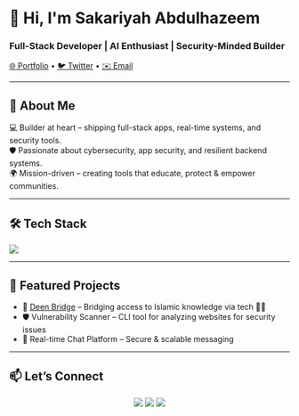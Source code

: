 <!-- Header -->
<h1 align="left">👋 Hi, I'm Sakariyah Abdulhazeem</h1>
<h3 align="left">Full-Stack Developer | AI Enthusiast | Security-Minded Builder</h3>

<p align="left">
  <a href="https://abdulhazeem.vercel.app">🌐 Portfolio</a> •
  <a href="https://twitter.com/zeemscript">🐦 Twitter</a> •
  <a href="mailto:sakariyahabdulhazeem@gmail.com">✉️ Email</a>
</p>

---

## 🚀 About Me  
💻 Builder at heart – shipping full-stack apps, real-time systems, and security tools.  
🛡️ Passionate about cybersecurity, app security, and resilient backend systems.  
🌍 Mission-driven – creating tools that educate, protect & empower communities.  

---

## 🛠️ Tech Stack
<p align="left">
  <img src="https://skillicons.dev/icons?i=react,nextjs,nodejs,express,mongodb,javascript,typescript,python,tailwind,aws,firebase,git,linux,postgres,nestjs,azure,aws" />
</p>

---

## 🌟 Featured Projects
- 🔭 [Deen Bridge](https://dnb-frontend.vercel.app) – Bridging access to Islamic knowledge via tech 📖🕌  
- 🛡️ Vulnerability Scanner – CLI tool for analyzing websites for security issues  
- 💬 Real-time Chat Platform – Secure & scalable messaging  

---

## 📫 Let’s Connect  
<p align="center">
  <a href="https://twitter.com/zeemscript"><img src="https://img.shields.io/badge/Twitter-%231DA1F2.svg?&style=for-the-badge&logo=twitter&logoColor=white" /></a>
  <a href="mailto:sakariyahabdulhazeem@gmail.com"><img src="https://img.shields.io/badge/Email-D14836?style=for-the-badge&logo=gmail&logoColor=white" /></a>
  <a href="https://abdulhazeem.vercel.app"><img src="https://img.shields.io/badge/Portfolio-000000?style=for-the-badge&logo=vercel&logoColor=white" /></a>
</p>

